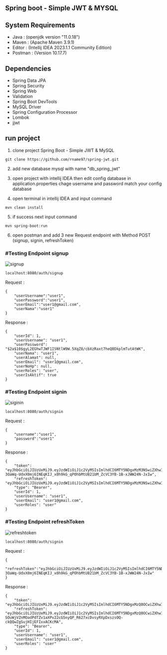 ## Spring boot - Simple JWT & MYSQL

## System Requirements
- Java : (openjdk version "11.0.18")
- Maven : (Apache Maven 3.9.1)
- Editor : (Intellij IDEA 2023.1.1 Community Edition)
- Postman : (Version 10.17.7)


## Dependencies
- Spring Data JPA
- Spring Security
- Spring Web
- Validation
- Spring Boot DevTools
- MySQL Driver
- Spring Configuration Processor
- Lombok
- jjwt


## run project

1. clone project Spring Boot - Simple JWT & MySQL
```
git clone https://github.com/rname97/spring-jwt.git
```

2. add new database mysql with name "db_spring_jwt"

3. open project with intellij IDEA then edit config database in application.properties chage username and password match your config database

4. open terminal in intellij IDEA and input command 
```
mvn clean install 
```
5. if success next input command
```
mvn spring-boot:run
```

6. open postman and add 3 new Request endpoint with Method POST (signup, signin, refreshToken)

### #Testing Endpoint signup

![signup](https://github.com/rname97/spring-jwt/assets/47927755/a3570cbc-8ba4-430b-8272-11f919a76a36)
``` 
localhost:8080/auth/signup
``` 

Request :
``` 
{
    "userUsername":"user1",
    "userPassword":"user1",
    "userEmail":"user1@gmail.com",
    "userNama":"user1"
}
``` 

Response :
``` 
{
    "userId": 1,
    "userUsername": "user1",
    "userPassword": "$2a$10$gyL2EGhwTJWF1ISNtlW9W.5XqZ8/cbXzRaxt7heQ0DkplmTutAtWK",
    "userNama": "user1",
    "userAlamat": null,
    "userEmail": "user1@gmail.com",
    "userNoHp": null,
    "userRoles": "user",
    "userIsAktif": true
}
```

### #Testing Endpoint signin

![siginin](https://github.com/rname97/spring-jwt/assets/47927755/5339a0f5-d1eb-45f2-b3ab-aef9d37de907)

``` 
localhost:8080/auth/signin
``` 
Request :
``` 
{
    "username":"user1",
    "password":"user1"
}
``` 

Response :
``` 
{
    "token": "eyJhbGciOiJIUzUxMiJ9.eyJzdWIiOiJ1c2VyMSIsImlhdCI6MTY5NDgxMzM3NSwiZXhwIjoxNjk0ODE2OTc1fQ.eSQRJpu0NSHc1k7g0JI-3OaWq-UdxX0mj6INEqKIJ_x0h9kG_qPOhbMtU821bM_ZcVC3YB-1B-xJWW24N-JxIw",
    "refreshToken": "eyJhbGciOiJIUzUxMiJ9.eyJzdWIiOiJ1c2VyMSIsImlhdCI6MTY5NDgxMzM3NSwiZXhwIjoxNjk1MTczMzc1fQ.ZAV5LT1_QyLAwT8TCW4FnPl4XYbejR2inpRJ2KbN0HQMdVY2mAZhSPFUhkRX3m2eAJC6IdHToRLB6r9sHKJSNQ",
    "type": "Bearer",
    "userId": 1,
    "userUsername": "user1",
    "userEmail": "user1@gmail.com",
    "userRoles": "user"
}
```


### #Testing Endpoint refreshToken
![refreshtoken](https://github.com/rname97/spring-jwt/assets/47927755/69b16674-c59a-472d-930e-388aeb1a8e92)

``` 
localhost:8080/auth/signin
``` 
Request :
``` 
{
    "refreshToken":"eyJhbGciOiJIUzUxMiJ9.eyJzdWIiOiJ1c2VyMSIsImlhdCI6MTY5NDgxMzM3NSwiZXhwIjoxNjk0ODE2OTc1fQ.eSQRJpu0NSHc1k7g0JI-3OaWq-UdxX0mj6INEqKIJ_x0h9kG_qPOhbMtU821bM_ZcVC3YB-1B-xJWW24N-JxIw"
}
``` 

Response :
``` 
{
    "token": "eyJhbGciOiJIUzUxMiJ9.eyJzdWIiOiJ1c2VyMSIsImlhdCI6MTY5NDgxMzQ0OCwiZXhwIjoxNjk0ODE3MDQ4fQ.bVBoFYjRZOEaPfCMczEusJewQcoEEsKdj4UKcDe2DHlknQBo1gA6XTnX_hgVn3WnLho4aiAbVDOlxi7yxpFTVA",
    "refreshToken": "eyJhbGciOiJIUzUxMiJ9.eyJzdWIiOiJ1c2VyMSIsImlhdCI6MTY5NDgxMzQ0OCwiZXhwIjoxNjk1MTczNDQ4fQ.HAEyw4hV-SOuWjVZnMOadPdTZv1aXPv22cG5nyQP_R627xcDvsyRXpDxszsOQ-ckQQwZgSujHIjEFIxxACKcMA",
    "type": "Bearer",
    "userId": 1,
    "userUsername": "user1",
    "userEmail": "user1@gmail.com",
    "userRoles": "user"
}
```
